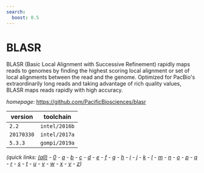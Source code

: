 ```yaml
---
search:
  boost: 0.5
---
```

# BLASR

BLASR (Basic Local Alignment with Successive Refinement) rapidly maps   reads to genomes by finding the highest scoring local alignment or set of local alignments   between the read and the genome. Optimized for PacBio's extraordinarily long reads and   taking advantage of rich quality values, BLASR maps reads rapidly with high accuracy.

*homepage*: <https://github.com/PacificBiosciences/blasr>

version | toolchain
--------|----------
``2.2`` | ``intel/2016b``
``20170330`` | ``intel/2017a``
``5.3.3`` | ``gompi/2019a``


*(quick links: [(all)](../index.md) - [0](../0/index.md) - [a](../a/index.md) - [b](../b/index.md) - [c](../c/index.md) - [d](../d/index.md) - [e](../e/index.md) - [f](../f/index.md) - [g](../g/index.md) - [h](../h/index.md) - [i](../i/index.md) - [j](../j/index.md) - [k](../k/index.md) - [l](../l/index.md) - [m](../m/index.md) - [n](../n/index.md) - [o](../o/index.md) - [p](../p/index.md) - [q](../q/index.md) - [r](../r/index.md) - [s](../s/index.md) - [t](../t/index.md) - [u](../u/index.md) - [v](../v/index.md) - [w](../w/index.md) - [x](../x/index.md) - [y](../y/index.md) - [z](../z/index.md))*

